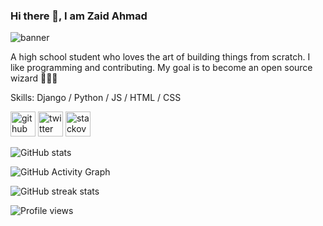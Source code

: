### Hi there 👋, I am Zaid Ahmad

![banner](https://user-images.githubusercontent.com/39582467/180660281-14bc4ac0-581c-461a-939b-6414123685e7.png)


A high school student who loves the art of building things from scratch. I like programming and contributing. My goal is to become an open source wizard 🧙‍♂️😁

Skills: Django / Python / JS / HTML / CSS



[<img src='https://cdn.jsdelivr.net/npm/simple-icons@3.0.1/icons/github.svg' alt='github' height='40'>](https://github.com/Zaid-Ahmad)  [<img src='https://cdn.jsdelivr.net/npm/simple-icons@3.0.1/icons/twitter.svg' alt='twitter' height='40'>](https://twitter.com/zaidahmad25)  [<img src='https://cdn.jsdelivr.net/npm/simple-icons@3.0.1/icons/stackoverflow.svg' alt='stackoverflow' height='40'>](https://stackoverflow.com/users/zaid-ahmad)  

![GitHub stats](https://github-readme-stats.vercel.app/api?username=Zaid-Ahmad&show_icons=true)  

![GitHub Activity Graph](https://activity-graph.herokuapp.com/graph?username=Zaid-Ahmad)  

![GitHub streak stats](https://github-readme-streak-stats.herokuapp.com/?user=Zaid-Ahmad)  

![Profile views](https://gpvc.arturio.dev/Zaid-Ahmad)  

